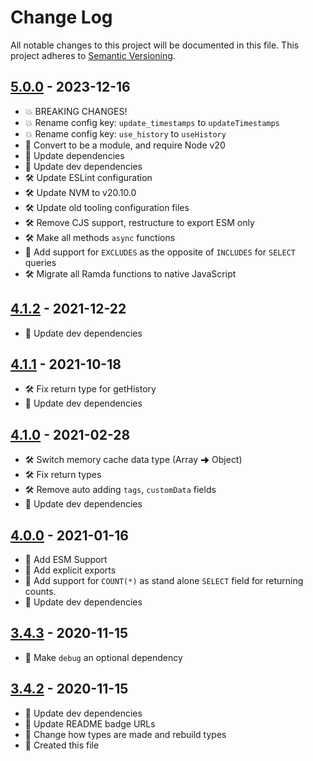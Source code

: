 # Change Log

All notable changes to this project will be documented in this file. This project adheres to [Semantic Versioning](http://semver.org/).

## [5.0.0](https://github.com/uttori/uttori-storage-provider-json-memory/compare/v4.2.1...v5.0.0) - 2023-12-16

- 💥 BREAKING CHANGES!
- 💥 Rename config key: `update_timestamps` to `updateTimestamps`
- 💥 Rename config key: `use_history` to `useHistory`
- 🎁 Convert to be a module, and require Node v20
- 🎁 Update dependencies
- 🎁 Update dev dependencies
- 🛠 Update ESLint configuration
- 🛠 Update NVM to v20.10.0
- 🛠 Update old tooling configuration files
- 🛠 Remove CJS support, restructure to export ESM only
- 🛠 Make all methods `async` functions
- 🧰 Add support for `EXCLUDES` as the opposite of `INCLUDES` for `SELECT` queries
- 🛠 Migrate all Ramda functions to native JavaScript

## [4.1.2](https://github.com/uttori/uttori-storage-provider-json-memory/compare/v4.1.1...v4.1.2) - 2021-12-22

- 🎁 Update dev dependencies

## [4.1.1](https://github.com/uttori/uttori-storage-provider-json-memory/compare/v4.1.0...v4.1.1) - 2021-10-18

- 🛠 Fix return type for getHistory
- 🎁 Update dev dependencies

## [4.1.0](https://github.com/uttori/uttori-storage-provider-json-memory/compare/v4.0.0...v4.1.0) - 2021-02-28

- 🛠 Switch memory cache data type (Array ➜ Object)
- 🛠 Fix return types
- 🛠 Remove auto adding `tags`, `customData` fields
- 🎁 Update dev dependencies

## [4.0.0](https://github.com/uttori/uttori-storage-provider-json-memory/compare/v3.4.3...v4.0.0) - 2021-01-16

- 🧰 Add ESM Support
- 🧰 Add explicit exports
- 🧰 Add support for `COUNT(*)` as  stand alone `SELECT` field for returning counts.
- 🎁 Update dev dependencies

## [3.4.3](https://github.com/uttori/uttori-storage-provider-json-memory/compare/v3.4.2...v3.4.3) - 2020-11-15

- 🧰 Make `debug` an optional dependency

## [3.4.2](https://github.com/uttori/uttori-storage-provider-json-memory/compare/v3.4.1...v3.4.2) - 2020-11-15

- 🎁 Update dev dependencies
- 🎁 Update README badge URLs
- 🧰 Change how types are made and rebuild types
- 🧰 Created this file
